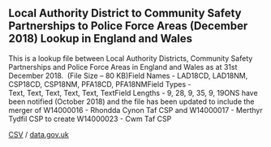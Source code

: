## Local Authority District to Community Safety Partnerships to Police Force Areas (December 2018) Lookup in England and Wales

This is a lookup file between Local Authority Districts, Community Safety Partnerships and Police Force Areas in England and Wales as at 31st December 2018.  (File Size – 80 KB)Field Names - LAD18CD, LAD18NM, CSP18CD, CSP18NM, PFA18CD, PFA18NMField Types - Text, Text, Text, Text, Text, TextField Lengths - 9, 28, 9, 35, 9, 19ONS have been notified (October 2018) and the file has been updated to include the merger of W14000016 - Rhondda Cynon Taf CSP and W14000017 - Merthyr Tydfil CSP to create W14000023 - Cwm Taf CSP

[CSV](csv/190.csv) / [data.gov.uk](https://data.gov.uk/dataset/b927d296-35eb-4d37-8947-20e77e812a3e/local-authority-district-to-community-safety-partnerships-to-police-force-areas-december-2018-lookup-in-england-and-wales)

